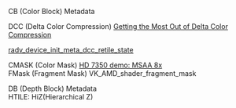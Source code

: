 CB (Color Block) Metadata  

DCC (Delta Color Compression) [Getting the Most Out of Delta Color Compression](https://gpuopen.com/learn/dcc-overview/)  

[radv_device_init_meta_dcc_retile_state](https://gitlab.freedesktop.org/mesa/mesa/-/blob/22.3/src/amd/vulkan/radv_meta_dcc_retile.c#L110)  

CMASK (Color Mask) [HD 7350 demo: MSAA 8x](https://asurati.github.io/wip/post/2022/06/14/hd-7350-demo-msaa-8x/)  
FMask (Fragment Mask) VK_AMD_shader_fragment_mask

DB (Depth Block) Metadata  
HTILE: HiZ(Hierarchical Z)  

